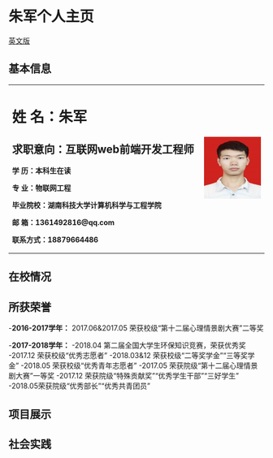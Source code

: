 # 朱军个人主页
<a href="/index-en.html">英文版</a>
## 基本信息
<table border="0">
  <tr>
    <td width="75%">
      <h1>姓    名：朱军  </h1>
      <h2>求职意向：互联网web前端开发工程师</h2>
      <p><b>学   历：本科生在读</b></p>
      <p><b>专   业：物联网工程</b></p>
      <p><b>毕业院校：湖南科技大学计算机科学与工程学院</b></p>
      <p><b>邮    箱：1361492816@qq.com</b></p>
      <p><b>联系方式：18879664486</b></p>
    </td>
    <td width="25%">
      <img src="/zhujun.jpg" width="100%">      
    </td>
  </tr>
</table>

## 在校情况



## 所获荣誉

-**2016-2017学年：**
2017.06&2017.05  荣获校级“第十二届心理情景剧大赛”二等奖

-**2017-2018学年：**
-2018.04 第二届全国大学生环保知识竞赛，荣获优秀奖                 
-2017.12 荣获校级“优秀志愿者”
-2018.03&12 荣获校级“二等奖学金”“三等奖学金”
-2018.05 荣获校级“优秀青年志愿者”
-2017.05 荣获院级“第十二届心理情景剧大赛”一等奖
-2017.12 荣获院级“特殊贡献奖”“优秀学生干部”“三好学生”
-2018.05荣获院级“优秀部长”“优秀共青团员”

## 项目展示



## 社会实践




